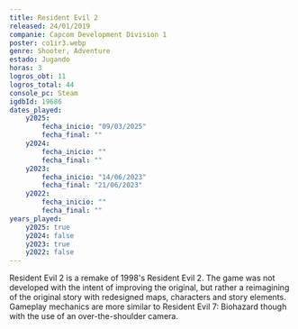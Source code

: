 ```yaml
---
title: Resident Evil 2
released: 24/01/2019
companie: Capcom Development Division 1
poster: co1ir3.webp
genre: Shooter, Adventure
estado: Jugando
horas: 3
logros_obt: 11
logros_total: 44
console_pc: Steam
igdbId: 19686
dates_played:
    y2025:
        fecha_inicio: "09/03/2025"
        fecha_final: ""
    y2024:
        fecha_inicio: ""
        fecha_final: ""
    y2023:
        fecha_inicio: "14/06/2023"
        fecha_final: "21/06/2023"
    y2022:
        fecha_inicio: ""
        fecha_final: ""
years_played:
    y2025: true
    y2024: false
    y2023: true
    y2022: false
---
```


Resident Evil 2 is a remake of 1998's Resident Evil 2. The game was not developed with the intent of improving the original, but rather a reimagining of the original story with redesigned maps, characters and story elements. Gameplay mechanics are more similar to Resident Evil 7: Biohazard though with the use of an over-the-shoulder camera.